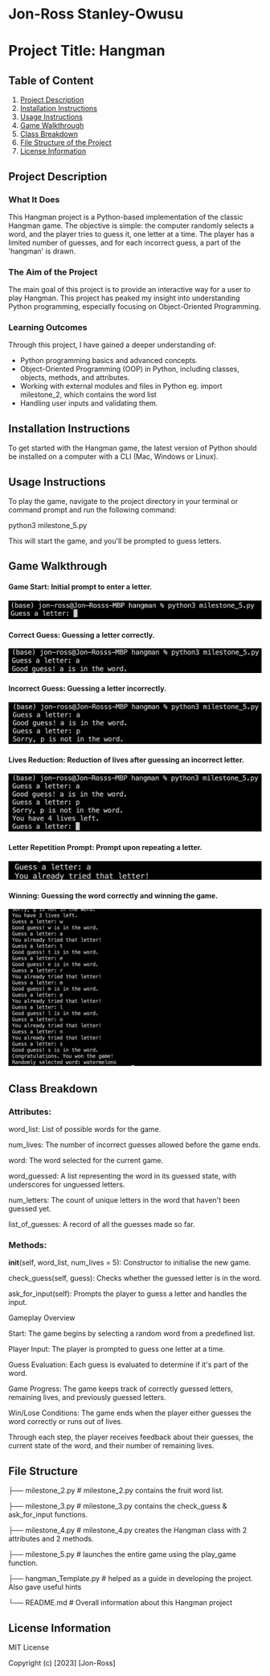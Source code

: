 # Jon-Ross Stanley-Owusu

# Project Title: Hangman

## Table of Content

1. [Project Description](#project-description)
2. [Installation Instructions](#installation-instructions)
3. [Usage Instructions](#usage-instructions)
4. [Game Walkthrough](#game-walkthrough)
5. [Class Breakdown](#class-breakdown)
6. [File Structure of the Project](#file-structure-of-the-project)
7. [License Information](#license-information)

## Project Description

### What It Does

This Hangman project is a Python-based implementation of the classic Hangman game. The objective is simple: the computer randomly selects a word, and the player tries to guess it, one letter at a time. The player has a limited number of guesses, and for each incorrect guess, a part of the 'hangman' is drawn.

### The Aim of the Project

The main goal of this project is to provide an interactive way for a user to play Hangman. This project has peaked my insight into understanding Python programming, especially focusing on Object-Oriented Programming.

### Learning Outcomes

Through this project, I have gained a deeper understanding of:
- Python programming basics and advanced concepts.
- Object-Oriented Programming (OOP) in Python, including classes, objects, methods, and attributes.
- Working with external modules and files in Python eg. import milestone_2, which contains the word list
- Handling user inputs and validating them.

## Installation Instructions

To get started with the Hangman game, the latest version of Python should be installed on a computer with a CLI (Mac, Windows or Linux).

## Usage Instructions

To play the game, navigate to the project directory in your terminal or command prompt and run the following command:

python3 milestone_5.py

This will start the game, and you'll be prompted to guess letters.

## Game Walkthrough

#### **Game Start:** Initial prompt to enter a letter.

![Initial Prompt](screenshots/initial_prompt.png)

#### **Correct Guess:** Guessing a letter correctly.

![Correct Guess](screenshots/correct_guess.png)

#### **Incorrect Guess:** Guessing a letter incorrectly.

![Incorrect Guess](screenshots/incorrect_guess.png)

#### **Lives Reduction:** Reduction of lives after guessing an incorrect letter.

![Lives Reduction](screenshots/lives_reduction_post_incorrect_guess.png)

#### **Letter Repetition Prompt:** Prompt upon repeating a letter.

![Letter Repetition Prompt](screenshots/repeat_letter_prompt.png)

#### **Winning:** Guessing the word correctly and winning the game.

![Winning](screenshots/winning.png)

## Class Breakdown

### Attributes:

word_list: List of possible words for the game.

num_lives: The number of incorrect guesses allowed before the game ends.

word: The word selected for the current game.

word_guessed: A list representing the word in its guessed state, with underscores for unguessed letters.

num_letters: The count of unique letters in the word that haven't been guessed yet.

list_of_guesses: A record of all the guesses made so far.

### Methods:

__init__(self, word_list, num_lives = 5): Constructor to initialise the new game.

check_guess(self, guess): Checks whether the guessed letter is in the word.

ask_for_input(self): Prompts the player to guess a letter and handles the input.

Gameplay Overview

Start: The game begins by selecting a random word from a predefined list.

Player Input: The player is prompted to guess one letter at a time.

Guess Evaluation: Each guess is evaluated to determine if it's part of the word.

Game Progress: The game keeps track of correctly guessed letters, remaining lives, and previously guessed letters.

Win/Lose Conditions: The game ends when the player either guesses the word correctly or runs out of lives.

Through each step, the player receives feedback about their guesses, the current state of the word, and their number of remaining lives.

## File Structure

├── milestone_2.py          # milestone_2.py contains the fruit word list.

├── milestone_3.py          # milestone_3.py contains the check_guess & ask_for_input functions.

├── milestone_4.py          # milestone_4.py creates the Hangman class with 2 attributes and 2 methods.

├── milestone_5.py          # launches the entire game using the play_game function.

├── hangman_Template.py     # helped as a guide in developing the project. Also gave useful hints

└── README.md               # Overall information about this Hangman project


## License Information

MIT License

Copyright (c) [2023] [Jon-Ross]